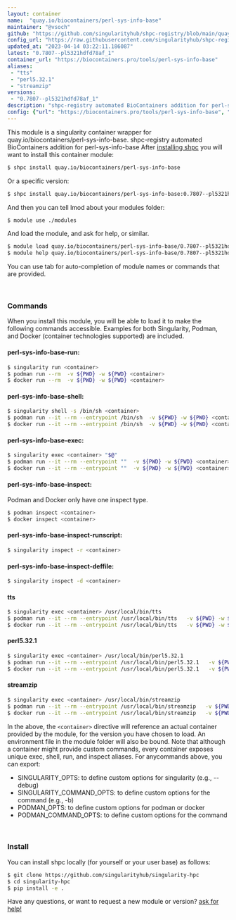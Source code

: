 ```yaml
---
layout: container
name:  "quay.io/biocontainers/perl-sys-info-base"
maintainer: "@vsoch"
github: "https://github.com/singularityhub/shpc-registry/blob/main/quay.io/biocontainers/perl-sys-info-base/container.yaml"
config_url: "https://raw.githubusercontent.com/singularityhub/shpc-registry/main/quay.io/biocontainers/perl-sys-info-base/container.yaml"
updated_at: "2023-04-14 03:22:11.186087"
latest: "0.7807--pl5321hdfd78af_1"
container_url: "https://biocontainers.pro/tools/perl-sys-info-base"
aliases:
 - "tts"
 - "perl5.32.1"
 - "streamzip"
versions:
 - "0.7807--pl5321hdfd78af_1"
description: "shpc-registry automated BioContainers addition for perl-sys-info-base"
config: {"url": "https://biocontainers.pro/tools/perl-sys-info-base", "maintainer": "@vsoch", "description": "shpc-registry automated BioContainers addition for perl-sys-info-base", "latest": {"0.7807--pl5321hdfd78af_1": "sha256:1bef668b06dcafe16214061fabf38aecdc74905e939131dbab0faf274cc1171c"}, "tags": {"0.7807--pl5321hdfd78af_1": "sha256:1bef668b06dcafe16214061fabf38aecdc74905e939131dbab0faf274cc1171c"}, "docker": "quay.io/biocontainers/perl-sys-info-base", "aliases": {"tts": "/usr/local/bin/tts", "perl5.32.1": "/usr/local/bin/perl5.32.1", "streamzip": "/usr/local/bin/streamzip"}}
---
```


This module is a singularity container wrapper for quay.io/biocontainers/perl-sys-info-base.
shpc-registry automated BioContainers addition for perl-sys-info-base
After [installing shpc](#install) you will want to install this container module:


```bash
$ shpc install quay.io/biocontainers/perl-sys-info-base
```

Or a specific version:

```bash
$ shpc install quay.io/biocontainers/perl-sys-info-base:0.7807--pl5321hdfd78af_1
```

And then you can tell lmod about your modules folder:

```bash
$ module use ./modules
```

And load the module, and ask for help, or similar.

```bash
$ module load quay.io/biocontainers/perl-sys-info-base/0.7807--pl5321hdfd78af_1
$ module help quay.io/biocontainers/perl-sys-info-base/0.7807--pl5321hdfd78af_1
```

You can use tab for auto-completion of module names or commands that are provided.

<br>

### Commands

When you install this module, you will be able to load it to make the following commands accessible.
Examples for both Singularity, Podman, and Docker (container technologies supported) are included.

#### perl-sys-info-base-run:

```bash
$ singularity run <container>
$ podman run --rm  -v ${PWD} -w ${PWD} <container>
$ docker run --rm  -v ${PWD} -w ${PWD} <container>
```

#### perl-sys-info-base-shell:

```bash
$ singularity shell -s /bin/sh <container>
$ podman run --it --rm --entrypoint /bin/sh  -v ${PWD} -w ${PWD} <container>
$ docker run --it --rm --entrypoint /bin/sh  -v ${PWD} -w ${PWD} <container>
```

#### perl-sys-info-base-exec:

```bash
$ singularity exec <container> "$@"
$ podman run --it --rm --entrypoint ""  -v ${PWD} -w ${PWD} <container> "$@"
$ docker run --it --rm --entrypoint ""  -v ${PWD} -w ${PWD} <container> "$@"
```

#### perl-sys-info-base-inspect:

Podman and Docker only have one inspect type.

```bash
$ podman inspect <container>
$ docker inspect <container>
```

#### perl-sys-info-base-inspect-runscript:

```bash
$ singularity inspect -r <container>
```

#### perl-sys-info-base-inspect-deffile:

```bash
$ singularity inspect -d <container>
```


#### tts

```bash
$ singularity exec <container> /usr/local/bin/tts
$ podman run --it --rm --entrypoint /usr/local/bin/tts   -v ${PWD} -w ${PWD} <container> -c " $@"
$ docker run --it --rm --entrypoint /usr/local/bin/tts   -v ${PWD} -w ${PWD} <container> -c " $@"
```


#### perl5.32.1

```bash
$ singularity exec <container> /usr/local/bin/perl5.32.1
$ podman run --it --rm --entrypoint /usr/local/bin/perl5.32.1   -v ${PWD} -w ${PWD} <container> -c " $@"
$ docker run --it --rm --entrypoint /usr/local/bin/perl5.32.1   -v ${PWD} -w ${PWD} <container> -c " $@"
```


#### streamzip

```bash
$ singularity exec <container> /usr/local/bin/streamzip
$ podman run --it --rm --entrypoint /usr/local/bin/streamzip   -v ${PWD} -w ${PWD} <container> -c " $@"
$ docker run --it --rm --entrypoint /usr/local/bin/streamzip   -v ${PWD} -w ${PWD} <container> -c " $@"
```



In the above, the `<container>` directive will reference an actual container provided
by the module, for the version you have chosen to load. An environment file in the
module folder will also be bound. Note that although a container
might provide custom commands, every container exposes unique exec, shell, run, and
inspect aliases. For anycommands above, you can export:

 - SINGULARITY_OPTS: to define custom options for singularity (e.g., --debug)
 - SINGULARITY_COMMAND_OPTS: to define custom options for the command (e.g., -b)
 - PODMAN_OPTS: to define custom options for podman or docker
 - PODMAN_COMMAND_OPTS: to define custom options for the command

<br>

### Install

You can install shpc locally (for yourself or your user base) as follows:

```bash
$ git clone https://github.com/singularityhub/singularity-hpc
$ cd singularity-hpc
$ pip install -e .
```

Have any questions, or want to request a new module or version? [ask for help!](https://github.com/singularityhub/singularity-hpc/issues)